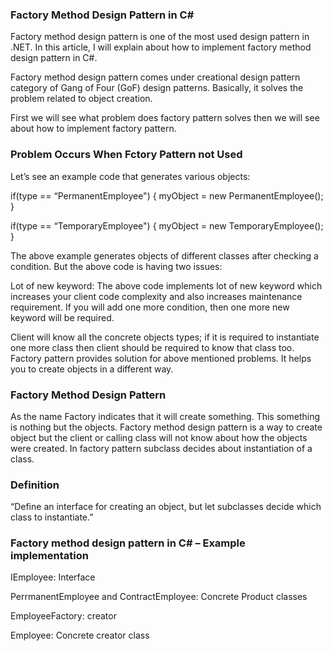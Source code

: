 <h3>Factory Method Design Pattern in C#</h3>

Factory method design pattern is one of the most used design pattern in .NET. In this article, I will explain about how to implement factory method design pattern in C#.

Factory method design pattern comes under creational design pattern category of Gang of Four (GoF) design patterns. Basically, it solves the problem related to object creation.

First we will see what problem does factory pattern solves then we will see about how to implement factory pattern.



<h3>Problem Occurs When Fctory Pattern not Used</h3>

Let’s see an example code that generates various objects:

if(type == “PermanentEmployee")
{
  myObject = new PermanentEmployee();
}

if(type == “TemporaryEmployee")
{
  myObject = new TemporaryEmployee();
}

The above example generates objects of different classes after checking a condition. But the above code is having two issues:

Lot of new keyword: The above code implements lot of new keyword which increases your client code complexity and also increases maintenance requirement. If you will add one more condition, then one more new keyword will be required.

Client will know all the concrete objects types; if it is required to instantiate one more class then client should be required to know that class too.
Factory pattern provides solution for above mentioned problems. It helps you to create objects in a different way.


<h3>Factory Method Design Pattern</h3>
As the name Factory indicates that it will create something. This something is nothing but the objects. Factory method design pattern is a way to create object but the client or calling class will not know about how the objects were created. In factory pattern subclass decides about instantiation of a class.

<h3>Definition</h3>

“Define an interface for creating an object, but let subclasses decide which class to instantiate.”


<h3>Factory method design pattern in C# – Example implementation</h3>

IEmployee: Interface

PerrmanentEmployee and ContractEmployee: Concrete Product classes

EmployeeFactory: creator

Employee: Concrete creator class

